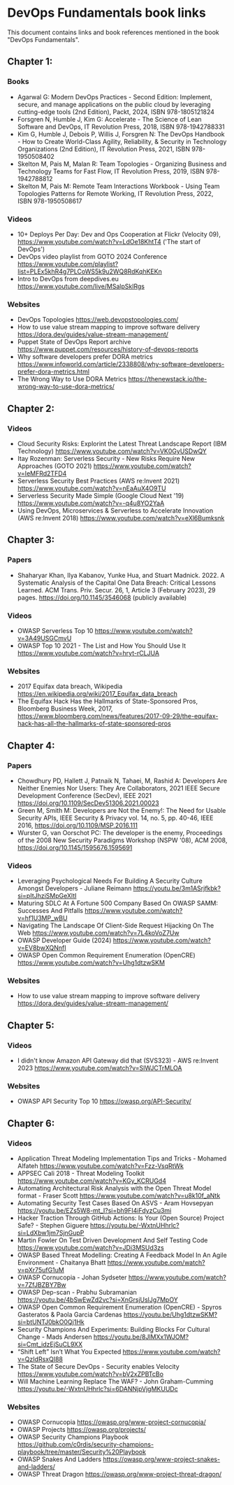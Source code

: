 # DevOps Fundamentals book links

This document contains links and book references mentioned in the book "DevOps Fundamentals". 

## Chapter 1: 

### Books
- Agarwal G: Modern DevOps Practices - Second Edition: Implement, secure, and manage applications on the public cloud by leveraging cutting-edge tools (2nd Edition), Packt, 2024, ISBN 978-1805121824
- Forsgren N, Humble J, Kim G: Accelerate - The Science of Lean Software and DevOps, IT Revolution Press, 2018, ISBN 978-1942788331
- Kim G, Humble J, Debois P, Willis J, Forsgren N: The DevOps Handbook - How to Create World-Class Agility, Reliability, & Security in Technology Organizations (2nd Edition), IT Revolution Press, 2021, ISBN 978-1950508402
- Skelton M, Pais M, Malan R: Team Topologies - Organizing Business and Technology Teams for Fast Flow, IT Revolution Press, 2019, ISBN 978-1942788812
- Skelton M, Pais M: Remote Team Interactions Workbook - Using Team Topologies Patterns for Remote Working, IT Revolution Press, 2022, ISBN 978-1950508617

### Videos
- 10+ Deploys Per Day: Dev and Ops Cooperation at Flickr (Velocity 09), <https://www.youtube.com/watch?v=LdOe18KhtT4> ('The start of DevOps')
- DevOps video playlist from GOTO 2024 Conference <https://www.youtube.com/playlist?list=PLEx5khR4g7PLCoWS5k9u2WQ8RdKqhKEKn>
- Intro to DevOps from deepdives.eu <https://www.youtube.com/live/MSalpSklRgs>

### Websites
- DevOps Topologies <https://web.devopstopologies.com/>
- How to use value stream mapping to improve software delivery <https://dora.dev/guides/value-stream-management/>
- Puppet State of DevOps Report archive <https://www.puppet.com/resources/history-of-devops-reports>
- Why software developers prefer DORA metrics <https://www.infoworld.com/article/2338808/why-software-developers-prefer-dora-metrics.html>
- The Wrong Way to Use DORA Metrics <https://thenewstack.io/the-wrong-way-to-use-dora-metrics/>

## Chapter 2: 

### Videos
- Cloud Security Risks: Explorint the Latest Threat Landscape Report (IBM Technology) <https://www.youtube.com/watch?v=VK0GyUSDwQY>
- Itay Rozenman: Serverless Security - New Risks Require New Approaches (GOTO 2021) <https://www.youtube.com/watch?v=IeMFRd2TFD4>
- Serverless Security Best Practices (AWS re:Invent 2021) <https://www.youtube.com/watch?v=nEaAuX4O9TU>
- Serverless Security Made Simple (Google Cloud Next '19) <https://www.youtube.com/watch?v=-q4u8YO2YaA>
- Using DevOps, Microservices & Serverless to Accelerate Innovation (AWS re:Invent 2018) <https://www.youtube.com/watch?v=eXl6Bumksnk>

## Chapter 3: 

### Papers
- Shaharyar Khan, Ilya Kabanov, Yunke Hua, and Stuart Madnick. 2022. A Systematic Analysis of the Capital One Data Breach: Critical Lessons Learned. ACM Trans. Priv. Secur. 26, 1, Article 3 (February 2023), 29 pages. <https://doi.org/10.1145/3546068> (publicly available)

### Videos
- OWASP Serverless Top 10 <https://www.youtube.com/watch?v=3A49USGCmvU>
- OWASP Top 10 2021 - The List and How You Should Use It <https://www.youtube.com/watch?v=hryt-rCLJUA>

### Websites
- 2017 Equifax data breach, Wikipedia <https://en.wikipedia.org/wiki/2017_Equifax_data_breach>
- The Equifax Hack Has the Hallmarks of State-Sponsored Pros, Bloomberg Business Week, 2017, <https://www.bloomberg.com/news/features/2017-09-29/the-equifax-hack-has-all-the-hallmarks-of-state-sponsored-pros>

## Chapter 4: 

### Papers
- Chowdhury PD, Hallett J, Patnaik N, Tahaei, M, Rashid A: Developers Are Neither Enemies Nor Users: They Are Collaborators, 2021 IEEE Secure Development Conference (SecDev), IEEE 2021 <https://doi.org/10.1109/SecDev51306.2021.00023>
- Green M, Smith M: Developers are Not the Enemy!: The Need for Usable Security APIs, IEEE Security & Privacy vol. 14, no. 5, pp. 40-46, IEEE 2016, <https://doi.org/10.1109/MSP.2016.111> 
- Wurster G, van Oorschot PC: The developer is the enemy, Proceedings of the 2008 New Security Paradigms Workshop (NSPW '08), ACM 2008, <https://doi.org/10.1145/1595676.1595691>


### Videos
- Leveraging Psychological Needs For Building A Security Culture Amongst Developers - Juliane Reimann
<https://youtu.be/3m1ASrjfkbk?si=pItJhziSMpGeXltI>
- Maturing SDLC At A Fortune 500 Company Based On OWASP SAMM: Successes And Pitfalls <https://www.youtube.com/watch?v=hf1U3MP_wBU>
- Navigating The Landscape Of Client-Side Request Hijacking On The Web <https://www.youtube.com/watch?v=7L4koVoZ7Uw>
- OWASP Developer Guide (2024) <https://www.youtube.com/watch?v=EV8bwXQNnfI>
- OWASP Open Common Requirement Enumeration (OpenCRE) <https://www.youtube.com/watch?v=Uhg1dtzwSKM>

### Websites
- How to use value stream mapping to improve software delivery <https://dora.dev/guides/value-stream-management/>

## Chapter 5: 

### Videos
- I didn't know Amazon API Gateway did that (SVS323) - AWS re:Invent 2023 <https://www.youtube.com/watch?v=SlWJCTrMLOA>

### Websites
- OWASP API Security Top 10 <https://owasp.org/API-Security/>
## Chapter 6: 

### Videos
- Application Threat Modeling Implementation Tips and Tricks - Mohamed Alfateh <https://www.youtube.com/watch?v=Fzz-VsqRtWk>
- APPSEC Cali 2018 - Threat Modeling Toolkit <https://www.youtube.com/watch?v=KGy_KCRUGd4>
- Automating Architectural Risk Analysis with the Open Threat Model format - Fraser Scott <https://www.youtube.com/watch?v=u8k10f_aNtk>
- Automating Security Test Cases Based On ASVS - Aram Hovsepyan <https://youtu.be/EZs5W8-mt_I?si=bh9FI4iFdyzCu3mi>
- Hacker Traction Through GitHub Actions: Is Your (Open Source) Project Safe? - Stephen Giguere <https://youtu.be/-WxtnUHhrlc?si=LdXbw1jm7SjnGupP>
- Martin Fowler On Test Driven Development And Self Testing Code <https://www.youtube.com/watch?v=JDi3MSUd3zs>
- OWASP Based Threat Modelling: Creating A Feedback Model In An Agile Environment - Chaitanya Bhatt <https://www.youtube.com/watch?v=pXr75ufG1uM>
- OWASP Cornucopia - Johan Sydseter <https://www.youtube.com/watch?v=7ZfJBZBY7Bw>
- OWASP Dep-scan - Prabhu Subramanian <https://youtu.be/4bSwEwZd2vc?si=XnGrsjUslJg7MpOY>
- OWASP Open Common Requirement Enumeration (OpenCRE) - Spyros Gasteratos & Paola Garcia Cardenas <https://youtu.be/Uhg1dtzwSKM?si=btUNTJ0bkO0Qj1Hk>
- Security Champions And Experiments: Building Blocks For Cultural Change - Mads Andersen <https://youtu.be/8JlMXx1WJOM?si=Cmt_idzEjSuCL9XX>
- “Shift Left” Isn’t What You Expected <https://www.youtube.com/watch?v=QzIdRsxQI88>
- The State of Secure DevOps - Security enables Velocity <https://www.youtube.com/watch?v=bV2xZPBTcBo>
- Will Machine Learning Replace The WAF? - John Graham-Cumming <https://youtu.be/-WxtnUHhrlc?si=6DANNjpVjgMKUUDc>

### Websites
- OWASP Cornucopia <https://owasp.org/www-project-cornucopia/>
- OWASP Projects <https://owasp.org/projects/>
- OWASP Security Champions Playbook <https://github.com/c0rdis/security-champions-playbook/tree/master/Security%20Playbook>
- OWASP Snakes And Ladders <https://owasp.org/www-project-snakes-and-ladders/>
- OWASP Threat Dragon <https://owasp.org/www-project-threat-dragon/>